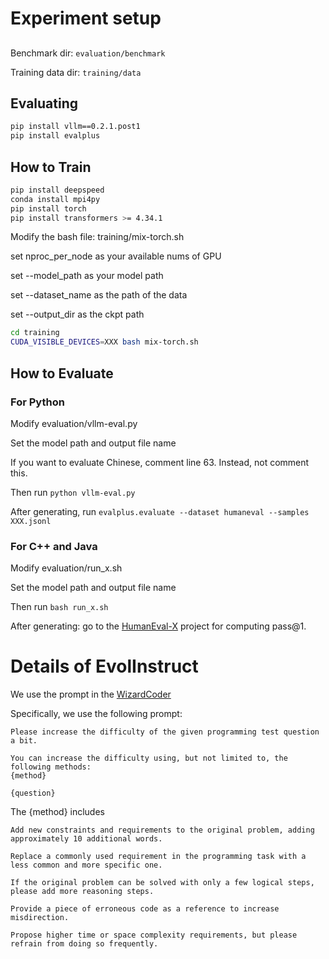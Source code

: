 # Experiment setup
##
Benchmark dir: `evaluation/benchmark`

Training data dir: `training/data`
## Evaluating

```bash
pip install vllm==0.2.1.post1
pip install evalplus
```

## How to Train

```bash
pip install deepspeed
conda install mpi4py
pip install torch
pip install transformers >= 4.34.1
```
Modify the bash file: training/mix-torch.sh

set nproc_per_node as your available nums of GPU

set --model_path as your model path

set --dataset_name as the path of the data

set --output_dir as the ckpt path
```bash
cd training
CUDA_VISIBLE_DEVICES=XXX bash mix-torch.sh
```

## How to Evaluate

### For Python
Modify evaluation/vllm-eval.py

Set the model path and output file name

If you want to evaluate Chinese, comment line 63. Instead, not comment this.

Then run `python vllm-eval.py`

After generating, run `evalplus.evaluate --dataset humaneval --samples XXX.jsonl`
### For C++ and Java

Modify evaluation/run_x.sh

Set the model path and output file name

Then run `bash run_x.sh`

After generating: go to the [HumanEval-X](https://github.com/THUDM/CodeGeeX/blob/main/codegeex/benchmark/README.md) project for computing pass@1.



# Details of EvolInstruct

We use the prompt in the [WizardCoder](https://arxiv.org/pdf/2306.08568.pdf?trk=public_post_comment-text)

Specifically, we use the following prompt:

```
Please increase the difficulty of the given programming test question a bit.

You can increase the difficulty using, but not limited to, the following methods:
{method}

{question}
```

The {method} includes

```
Add new constraints and requirements to the original problem, adding approximately 10 additional words.

Replace a commonly used requirement in the programming task with a less common and more specific one.

If the original problem can be solved with only a few logical steps, please add more reasoning steps.

Provide a piece of erroneous code as a reference to increase misdirection.

Propose higher time or space complexity requirements, but please refrain from doing so frequently.

```